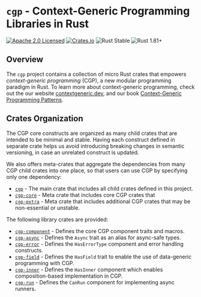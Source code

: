 
# `cgp` - Context-Generic Programming Libraries in Rust

[![Apache 2.0 Licensed](https://img.shields.io/badge/license-Apache_2.0-blue.svg)](https://github.com/contextgeneric/cgp/blob/master/LICENSE)
[![Crates.io](https://img.shields.io/crates/v/cgp.svg)](https://crates.io/crates/cgp)
![Rust Stable](https://img.shields.io/badge/rustc-stable-blue.svg)
![Rust 1.81+](https://img.shields.io/badge/rustc-1.81+-blue.svg)

## Overview

The `cgp` project contains a collection of micro Rust crates that empowers
_context-generic programming_ (CGP), a new modular programming paradigm in Rust.
To learn more about context-generic programming, check out the
our website [contextgeneric.dev](https://contextgeneric.dev/), and
our book [Context-Generic Programming Patterns](https://patterns.contextgeneric.dev/).

## Crates Organization

The CGP core constructs are organized as many child crates that are intended
to be minimal and stable. Having each construct defined in separate crate
helps us avoid introducing breaking changes in semantic  versioning, in case
an unrelated construct is updated.

We also offers meta-crates that aggregate the dependencies from many CGP
child crates into one place, so that users can use CGP by specifying only one
dependency:

- [`cgp`](./crates/cgp/) - The main crate that includes all child crates defined in this project.
- [`cgp-core`](./crates/cgp-core) - Meta crate that includes core CGP crates that
- [`cgp-extra`](./crates/cgp-extra) - Meta crate that includes additional CGP crates that may be non-essential or unstable.

The following library crates are provided:

- [`cgp-component`](./crates/cgp-component) - Defines the core CGP component traits and macros.
- [`cgp-async`](./crates/cgp-async/) - Defines the `Async` trait as an alias for async-safe types.
- [`cgp-error`](./crates/cgp-error/) - Defines the `HasErrorType` component and error handling constructs.
- [`cgp-field`](./crates/cgp-field/) - Defines the `HasField` trait to enable the use of data-generic programming with CGP.
- [`cgp-inner`](./crates/cgp-inner/) - Defines the `HasInner` component which enables composition-based implementation in CGP.
- [`cgp-run`](./crates/cgp-run) - Defines the `CanRun` component for implementing async runners.